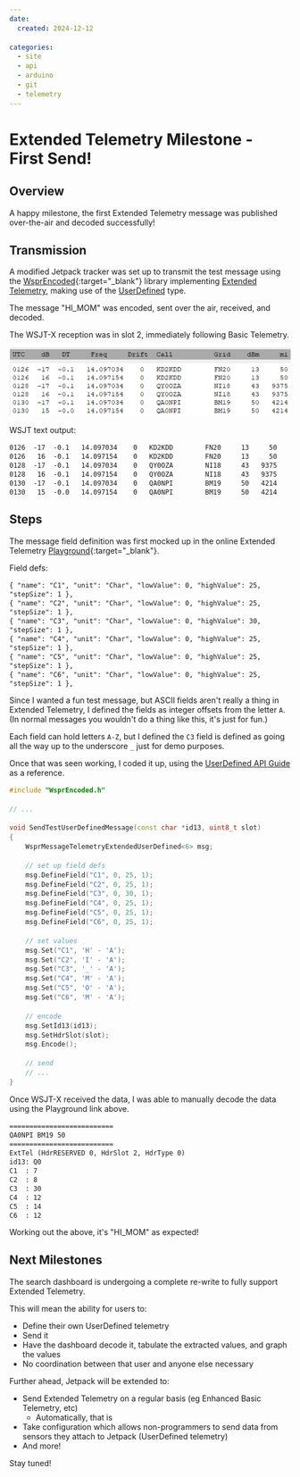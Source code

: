 ```yaml
---
date:
  created: 2024-12-12

categories:
  - site
  - api
  - arduino
  - git
  - telemetry
---
```



# Extended Telemetry Milestone - First Send!

## Overview

A happy milestone, the first Extended Telemetry message was published over-the-air and decoded successfully!

<!-- more -->


## Transmission

A modified Jetpack tracker was set up to transmit the test message using the [WsprEncoded](https://github.com/traquito/WsprEncoded){:target="_blank"} library implementing [Extended Telemetry](../../../pro/telemetry/code/README.md), making use of the [UserDefined](../../../pro/telemetry/code/userdefined/README.md) type.

The message "HI_MOM" was encoded, sent over the air, received, and decoded.

The WSJT-X reception was in slot 2, immediately following Basic Telemetry.

![](image.png)

WSJT text output:
```
0126  -17  -0.1   14.097034    0   KD2KDD        FN20     13     50
0126   16  -0.1   14.097154    0   KD2KDD        FN20     13     50
0128  -17  -0.1   14.097034    0   QY0OZA        NI18     43   9375
0128   16  -0.1   14.097154    0   QY0OZA        NI18     43   9375
0130  -17  -0.1   14.097034    0   QA0NPI        BM19     50   4214
0130   15  -0.0   14.097154    0   QA0NPI        BM19     50   4214
```



## Steps

The message field definition was first mocked up in the online Extended Telemetry [Playground](https://traquito.github.io/pro/codec/?codec=%7B%20%22name%22%3A%20%22C1%22%2C%20%20%20%20%22unit%22%3A%20%22Char%22%2C%20%20%22lowValue%22%3A%20%20%200%2C%20%22highValue%22%3A%2025%2C%20%20%20%20%22stepSize%22%3A%201%20%20%20%20%7D%2C%0A%7B%20%22name%22%3A%20%22C2%22%2C%20%20%20%20%22unit%22%3A%20%22Char%22%2C%20%20%22lowValue%22%3A%20%20%200%2C%20%22highValue%22%3A%2025%2C%20%20%20%20%22stepSize%22%3A%201%20%20%20%20%7D%2C%0A%7B%20%22name%22%3A%20%22C3%22%2C%20%20%20%20%22unit%22%3A%20%22Char%22%2C%20%20%22lowValue%22%3A%20%20%200%2C%20%22highValue%22%3A%2030%2C%20%20%20%20%22stepSize%22%3A%201%20%20%20%20%7D%2C%0A%7B%20%22name%22%3A%20%22C4%22%2C%20%20%20%20%22unit%22%3A%20%22Char%22%2C%20%20%22lowValue%22%3A%20%20%200%2C%20%22highValue%22%3A%2025%2C%20%20%20%20%22stepSize%22%3A%201%20%20%20%20%7D%2C%0A%7B%20%22name%22%3A%20%22C5%22%2C%20%20%20%20%22unit%22%3A%20%22Char%22%2C%20%20%22lowValue%22%3A%20%20%200%2C%20%22highValue%22%3A%2025%2C%20%20%20%20%22stepSize%22%3A%201%20%20%20%20%7D%2C%0A%7B%20%22name%22%3A%20%22C6%22%2C%20%20%20%20%22unit%22%3A%20%22Char%22%2C%20%20%22lowValue%22%3A%20%20%200%2C%20%22highValue%22%3A%2025%2C%20%20%20%20%22stepSize%22%3A%201%20%20%20%20%7D%2C&decode=QA0NPI%20BM19%2050%0A&encode=Q0%202%207%208%2030%2012%2014%2012){:target="_blank"}.

Field defs:
```
{ "name": "C1", "unit": "Char", "lowValue": 0, "highValue": 25, "stepSize": 1 },
{ "name": "C2", "unit": "Char", "lowValue": 0, "highValue": 25, "stepSize": 1 },
{ "name": "C3", "unit": "Char", "lowValue": 0, "highValue": 30, "stepSize": 1 },
{ "name": "C4", "unit": "Char", "lowValue": 0, "highValue": 25, "stepSize": 1 },
{ "name": "C5", "unit": "Char", "lowValue": 0, "highValue": 25, "stepSize": 1 },
{ "name": "C6", "unit": "Char", "lowValue": 0, "highValue": 25, "stepSize": 1 },
```

Since I wanted a fun test message, but ASCII fields aren't really a thing in Extended Telemetry, I defined the fields as integer offsets from the letter `A`. (In normal messages you wouldn't do a thing like this, it's just for fun.)

Each field can hold letters `A-Z`, but I defined the `C3` field is defined as going all the way up to the underscore `_` just for demo purposes.

Once that was seen working, I coded it up, using the [UserDefined API Guide](../../../pro/telemetry/code/userdefined/README.md#api-guide) as a reference.

```c++
#include "WsprEncoded.h"

// ...

void SendTestUserDefinedMessage(const char *id13, uint8_t slot)
{
    WsprMessageTelemetryExtendedUserDefined<6> msg;

    // set up field defs
    msg.DefineField("C1", 0, 25, 1);
    msg.DefineField("C2", 0, 25, 1);
    msg.DefineField("C3", 0, 30, 1);
    msg.DefineField("C4", 0, 25, 1);
    msg.DefineField("C5", 0, 25, 1);
    msg.DefineField("C6", 0, 25, 1);

    // set values
    msg.Set("C1", 'H' - 'A');
    msg.Set("C2", 'I' - 'A');
    msg.Set("C3", '_' - 'A');
    msg.Set("C4", 'M' - 'A');
    msg.Set("C5", 'O' - 'A');
    msg.Set("C6", 'M' - 'A');

    // encode
    msg.SetId13(id13);
    msg.SetHdrSlot(slot);
    msg.Encode();

    // send
    // ...
}
```

Once WSJT-X received the data, I was able to manually decode the data using the Playground link above.

```
==========================
QA0NPI BM19 50
==========================
ExtTel (HdrRESERVED 0, HdrSlot 2, HdrType 0)
id13: Q0
C1  : 7
C2  : 8
C3  : 30
C4  : 12
C5  : 14
C6  : 12
```

Working out the above, it's "HI_MOM" as expected!


## Next Milestones

The search dashboard is undergoing a complete re-write to fully support Extended Telemetry.

This will mean the ability for users to:

- Define their own UserDefined telemetry
- Send it
- Have the dashboard decode it, tabulate the extracted values, and graph the values
- No coordination between that user and anyone else necessary

Further ahead, Jetpack will be extended to:

- Send Extended Telemetry on a regular basis (eg Enhanced Basic Telemetry, etc)
    - Automatically, that is
- Take configuration which allows non-programmers to send data from sensors they attach to Jetpack (UserDefined telemetry)
- And more!

Stay tuned!
